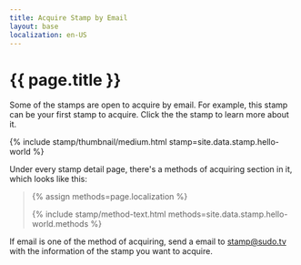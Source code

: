 ```yaml
---
title: Acquire Stamp by Email
layout: base
localization: en-US
---
```


# {{ page.title }}

Some of the stamps are open to acquire by email. For example, this stamp can be your first stamp to acquire. Click the the stamp to learn more about it.

{% include stamp/thumbnail/medium.html
    stamp=site.data.stamp.hello-world
%}

Under every stamp detail page, there's a methods of acquiring section in it, which looks like this:

<blockquote>
{% assign methods=page.localization %}

{% include stamp/method-text.html
    methods=site.data.stamp.hello-world.methods
%}
</blockquote>

If email is one of the method of acquiring, send a email to [stamp@sudo.tv](mailto://stamp@sudo.tv) with the information of the stamp you want to acquire.
